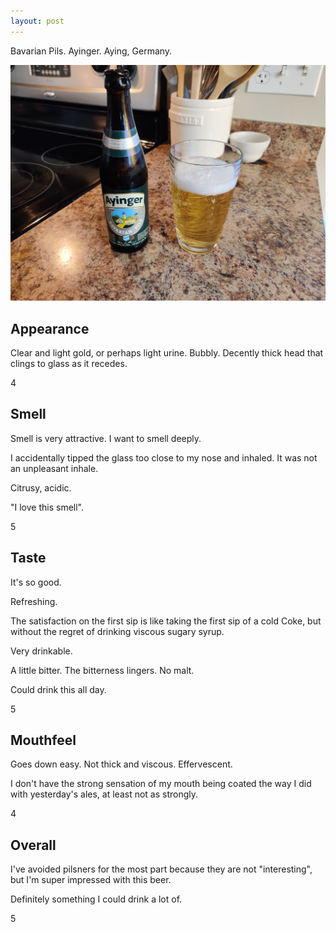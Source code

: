 ```yaml
---
layout: post
---
```


Bavarian Pils.
Ayinger.
Aying, Germany.

<img class="beer-photo" src="/beer/images/2020-10-28-ayinger-bavarian-pils.jpg"/>


## Appearance

Clear and light gold, or perhaps light urine.
Bubbly.
Decently thick head that clings to glass as it recedes.

4


## Smell

Smell is very attractive.
I want to smell deeply.

I accidentally tipped the glass too close to my nose and inhaled.
It was not an unpleasant inhale.

Citrusy, acidic.

"I love this smell".

5


## Taste

It's so good.

Refreshing.

The satisfaction on the first sip is like taking the first sip of a cold Coke,
but without the regret of drinking viscous sugary syrup.

Very drinkable.

A little bitter.
The bitterness lingers.
No malt.

Could drink this all day.

5


## Mouthfeel

Goes down easy.
Not thick and viscous.
Effervescent.

I don't have the strong sensation of my mouth being coated the way I did with yesterday's ales,
at least not as strongly.

4


## Overall

I've avoided pilsners for the most part because they are not "interesting",
but I'm super impressed with this beer.

Definitely something I could drink a lot of.

5
